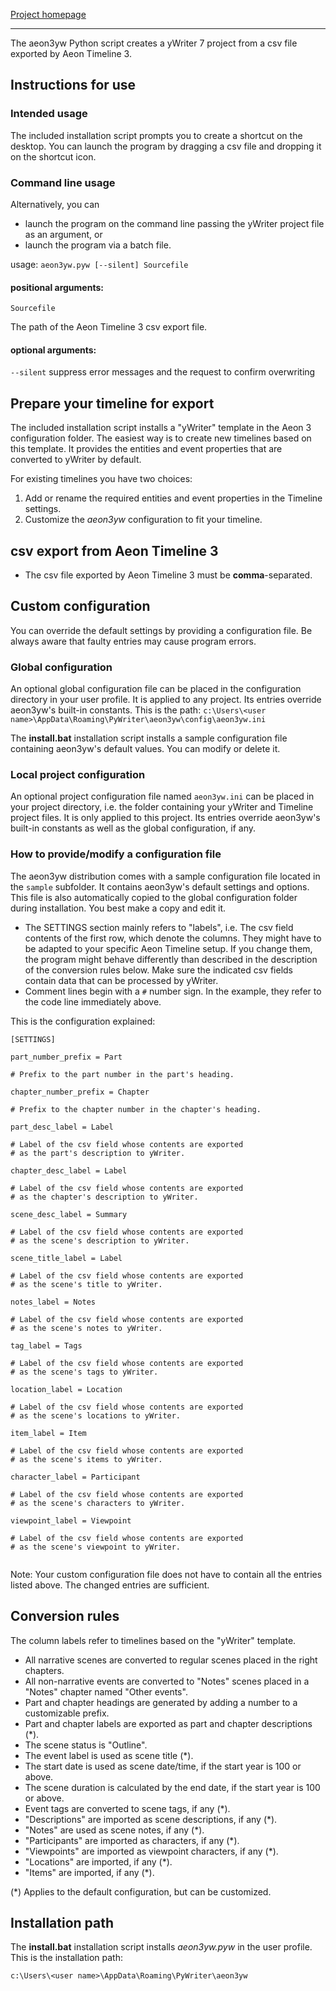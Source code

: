 [Project homepage](https://peter88213.github.io/aeon3yw)

------------------------------------------------------------------

The aeon3yw Python script creates a yWriter 7 project from a csv file exported by Aeon Timeline 3.

## Instructions for use

### Intended usage

The included installation script prompts you to create a shortcut on the desktop. You can launch the program by dragging a csv file and dropping it on the shortcut icon. 

### Command line usage

Alternatively, you can

- launch the program on the command line passing the yWriter project file as an argument, or
- launch the program via a batch file.

usage: `aeon3yw.pyw [--silent] Sourcefile`

#### positional arguments:

`Sourcefile` 

The path of the Aeon Timeline 3 csv export file.

#### optional arguments:

`--silent`  suppress error messages and the request to confirm overwriting

## Prepare your timeline for export

The included installation script installs a "yWriter" template in the Aeon 3 configuration folder. 
The easiest way is to create new timelines based on this template. It provides the entities and event properties that are converted to yWriter by default.

For existing timelines you have two choices:

1. Add or rename the required entities and event properties in the Timeline settings.
2. Customize the *aeon3yw* configuration to fit your timeline.


## csv export from Aeon Timeline 3

- The csv file exported by Aeon Timeline 3 must be **comma**-separated.


## Custom configuration

You can override the default settings by providing a configuration file. Be always aware that faulty entries may cause program errors. 

### Global configuration

An optional global configuration file can be placed in the configuration directory in your user profile. It is applied to any project. Its entries override aeon3yw's built-in constants. This is the path:
`c:\Users\<user name>\AppData\Roaming\PyWriter\aeon3yw\config\aeon3yw.ini`
  
The **install.bat** installation script installs a sample configuration file containing aeon3yw's default values. You can modify or delete it. 

### Local project configuration

An optional project configuration file named `aeon3yw.ini` can be placed in your project directory, i.e. the folder containing your yWriter and Timeline project files. It is only applied to this project. Its entries override aeon3yw's built-in constants as well as the global configuration, if any.

### How to provide/modify a configuration file

The aeon3yw distribution comes with a sample configuration file located in the `sample` subfolder. It contains aeon3yw's default settings and options. This file is also automatically copied to the global configuration folder during installation. You best make a copy and edit it.

- The SETTINGS section mainly refers to "labels", i.e. The csv field contents of the first row, which denote the columns. They might have to be adapted to your specific Aeon Timeline setup. If you change them, the program might behave differently than described in the description of the conversion rules below. Make sure the indicated csv fields contain data that can be processed by yWriter.
- Comment lines begin with a `#` number sign. In the example, they refer to the code line immediately above.

This is the configuration explained: 

```
[SETTINGS]

part_number_prefix = Part

# Prefix to the part number in the part's heading.

chapter_number_prefix = Chapter

# Prefix to the chapter number in the chapter's heading.

part_desc_label = Label

# Label of the csv field whose contents are exported
# as the part's description to yWriter.

chapter_desc_label = Label

# Label of the csv field whose contents are exported
# as the chapter's description to yWriter.

scene_desc_label = Summary

# Label of the csv field whose contents are exported
# as the scene's description to yWriter.

scene_title_label = Label

# Label of the csv field whose contents are exported
# as the scene's title to yWriter.

notes_label = Notes

# Label of the csv field whose contents are exported
# as the scene's notes to yWriter.

tag_label = Tags

# Label of the csv field whose contents are exported
# as the scene's tags to yWriter.

location_label = Location

# Label of the csv field whose contents are exported
# as the scene's locations to yWriter.

item_label = Item

# Label of the csv field whose contents are exported
# as the scene's items to yWriter.

character_label = Participant

# Label of the csv field whose contents are exported
# as the scene's characters to yWriter.

viewpoint_label = Viewpoint

# Label of the csv field whose contents are exported
# as the scene's viewpoint to yWriter.


```

Note: Your custom configuration file does not have to contain all the entries listed above. 
The changed entries are sufficient. 

## Conversion rules

The column labels refer to timelines based on the "yWriter" template. 

-   All narrative scenes are converted to regular scenes placed in the right chapters.
-   All non-narrative events are converted to "Notes" scenes placed in a "Notes" chapter named "Other events".
-   Part and chapter headings are generated by adding a number to a customizable prefix.
-   Part and chapter labels are exported as part and chapter descriptions (*).
-   The scene status is "Outline". 
-	The event label is used as scene title (*).
- 	The start date is used as scene date/time, if the start year is 100 or above.
-	The scene duration is calculated by the end date, if the start year is 100 or above.
-	Event tags are converted to scene tags, if any (*).
-   "Descriptions" are imported as scene descriptions, if any (*).
-   "Notes" are used as scene notes, if any (*).
-	"Participants" are imported as characters, if any (*).
-	"Viewpoints" are imported as viewpoint characters, if any (*).
-	"Locations" are imported, if any (*).
-	"Items" are imported, if any (*).

(*) Applies to the default configuration, but can be customized. 


## Installation path

The **install.bat** installation script installs *aeon3yw.pyw* in the user profile. This is the installation path: 

`c:\Users\<user name>\AppData\Roaming\PyWriter\aeon3yw`
    